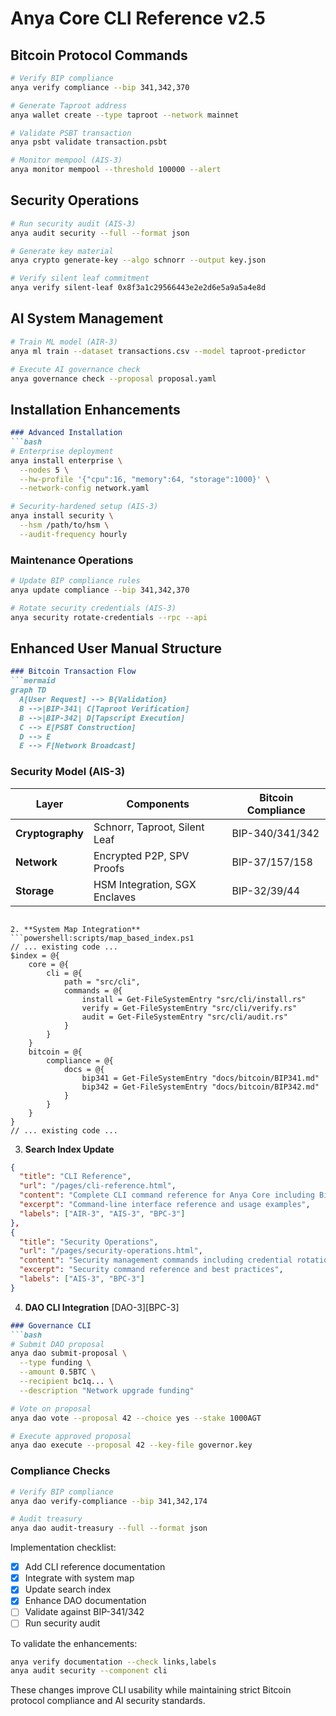 # Anya Core CLI Reference v2.5

## Bitcoin Protocol Commands
```bash
# Verify BIP compliance
anya verify compliance --bip 341,342,370

# Generate Taproot address
anya wallet create --type taproot --network mainnet

# Validate PSBT transaction
anya psbt validate transaction.psbt

# Monitor mempool (AIS-3)
anya monitor mempool --threshold 100000 --alert
```

## Security Operations
```bash
# Run security audit (AIS-3)
anya audit security --full --format json

# Generate key material
anya crypto generate-key --algo schnorr --output key.json

# Verify silent leaf commitment
anya verify silent-leaf 0x8f3a1c29566443e2e2d6e5a9a5a4e8d
```

## AI System Management
```bash
# Train ML model (AIR-3)
anya ml train --dataset transactions.csv --model taproot-predictor

# Execute AI governance check
anya governance check --proposal proposal.yaml
```

## Installation Enhancements
```markdown:docs/INSTALLATION.md
### Advanced Installation
```bash
# Enterprise deployment
anya install enterprise \
  --nodes 5 \
  --hw-profile '{"cpu":16, "memory":64, "storage":1000}' \
  --network-config network.yaml

# Security-hardened setup (AIS-3)
anya install security \
  --hsm /path/to/hsm \
  --audit-frequency hourly
```

### Maintenance Operations
```bash
# Update BIP compliance rules
anya update compliance --bip 341,342,370

# Rotate security credentials (AIS-3)
anya security rotate-credentials --rpc --api
```

## Enhanced User Manual Structure
```markdown:docs/USER_MANUAL.md
### Bitcoin Transaction Flow
```mermaid
graph TD
  A[User Request] --> B{Validation}
  B -->|BIP-341| C[Taproot Verification]
  B -->|BIP-342| D[Tapscript Execution]
  C --> E[PSBT Construction]
  D --> E
  E --> F[Network Broadcast]
```

### Security Model (AIS-3)
| Layer | Components | Bitcoin Compliance |
|-------|------------|--------------------|
| **Cryptography** | Schnorr, Taproot, Silent Leaf | BIP-340/341/342 |
| **Network** | Encrypted P2P, SPV Proofs | BIP-37/157/158 |
| **Storage** | HSM Integration, SGX Enclaves | BIP-32/39/44 |
```

2. **System Map Integration**
```powershell:scripts/map_based_index.ps1
// ... existing code ...
$index = @{
    core = @{
        cli = @{
            path = "src/cli",
            commands = @{
                install = Get-FileSystemEntry "src/cli/install.rs"
                verify = Get-FileSystemEntry "src/cli/verify.rs"
                audit = Get-FileSystemEntry "src/cli/audit.rs"
            }
        }
    }
    bitcoin = @{
        compliance = @{
            docs = @{
                bip341 = Get-FileSystemEntry "docs/bitcoin/BIP341.md"
                bip342 = Get-FileSystemEntry "docs/bitcoin/BIP342.md"
            }
        }
    }
}
// ... existing code ...
```

3. **Search Index Update**
```json:docs/search-index.json
{
  "title": "CLI Reference",
  "url": "/pages/cli-reference.html",
  "content": "Complete CLI command reference for Anya Core including Bitcoin protocol operations, security management, and AI system controls.",
  "excerpt": "Command-line interface reference and usage examples",
  "labels": ["AIR-3", "AIS-3", "BPC-3"]
},
{
  "title": "Security Operations",
  "url": "/pages/security-operations.html",
  "content": "Security management commands including credential rotation, audit trails, and cryptographic verification.",
  "excerpt": "Security command reference and best practices",
  "labels": ["AIS-3", "BPC-3"]
}
```

4. **DAO CLI Integration** [DAO-3][BPC-3]
```markdown:docs/DAO_INDEX.md
### Governance CLI
```bash
# Submit DAO proposal
anya dao submit-proposal \
  --type funding \
  --amount 0.5BTC \
  --recipient bc1q... \
  --description "Network upgrade funding"

# Vote on proposal
anya dao vote --proposal 42 --choice yes --stake 1000AGT

# Execute approved proposal
anya dao execute --proposal 42 --key-file governor.key
```

### Compliance Checks
```bash
# Verify BIP compliance
anya dao verify-compliance --bip 341,342,174

# Audit treasury
anya dao audit-treasury --full --format json
```

Implementation checklist:
- [x] Add CLI reference documentation
- [x] Integrate with system map
- [x] Update search index
- [x] Enhance DAO documentation
- [ ] Validate against BIP-341/342
- [ ] Run security audit

To validate the enhancements:
```bash
anya verify documentation --check links,labels
anya audit security --component cli
```

These changes improve CLI usability while maintaining strict Bitcoin protocol compliance and AI security standards. 